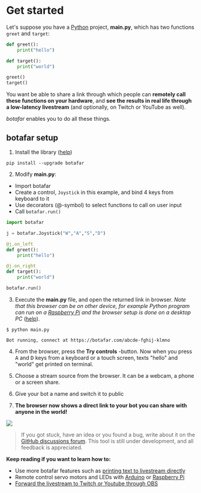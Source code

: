 # Get started

Let's suppose you have a [Python](https://en.wikipedia.org/wiki/Python_(programming_language)) project, **main.py**, which has two functions `greet` and `target`:

```python
def greet():
    print("hello")

def target():
    print("world")

greet()
target()
```

You want be able to share a link through which people can **remotely call these functions on your hardware**, and **see the results in real life through a low-latency livestream** (and optionally, on Twitch or YouTube as well).

_botafar_ enables you to do all these things.

## botafar setup

1. Install the library ([help](install))

```
pip install --upgrade botafar
```

2. Modify **main.py**:

- Import botafar
- Create a control, `Joystick` in this example, and bind 4 keys from keyboard to it
- Use decorators (@-symbol) to select functions to call on user input 
- Call `botafar.run()`

```python
import botafar

j = botafar.Joystick("W","A","S","D")

@j.on_left
def greet():
    print("hello")

@j.on_right
def target():
    print("world")

botafar.run()
```

3. Execute the **main.py** file, and open the returned link in browser. _Note that this browser can be on other device, for example Python program can run on a [Raspberry Pi](https://en.wikipedia.org/wiki/Raspberry_Pi) and the browser setup is done on a desktop PC_ ([help](get_started_help)).

```
$ python main.py

Bot running, connect at https://botafar.com/abcde-fghij-klmno
```

4. From the browser, press the **Try controls** -button. Now when you press <kbd>A</kbd> and <kbd>D</kbd> keys from a keyboard or a touch screen, texts "hello" and "world" get printed on terminal.

5. Choose a stream source from the browser. It can be a webcam, a phone or a screen share.

6. Give your bot a name and switch it to public

7. **The browser now shows a direct link to your bot you can share with anyone in the world!**

<img src="https://docs-assets.botafar.com/get_started_result.png"/>

> If you got stuck, have an idea or you found a bug, write about it on the [GitHub discussions forum](https://github.com/ollipal/botafar/discussions). This tool is still under development, and all feedback is appreciated.

**Keep reading if you want to learn how to:**

- Use more botafar features such as [printing text to livestream directly](basics)
- Remote control servo motors and LEDs with [Arduino](arduino) or [Raspberry Pi](raspi)
- [Forward the livestream to Twitch or Youtube through OBS](sharing_and_streaming)
